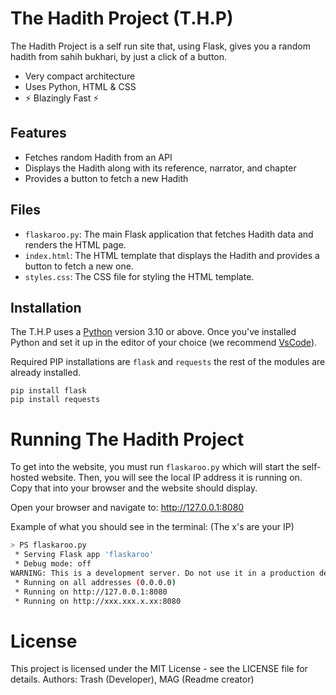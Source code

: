 # The Hadith Project (T.H.P)

The Hadith Project is a self run site that, using Flask, gives you a random hadith from
sahih bukhari, by just a click of a button.

- Very compact architecture
- Uses Python, HTML & CSS
- ⚡ Blazingly Fast ⚡

## Features

- Fetches random Hadith from an API
- Displays the Hadith along with its reference, narrator, and chapter
- Provides a button to fetch a new Hadith

## Files

- `flaskaroo.py`: The main Flask application that fetches Hadith data and renders the HTML page.
- `index.html`: The HTML template that displays the Hadith and provides a button to fetch a new one.
- `styles.css`: The CSS file for styling the HTML template.

## Installation

The T.H.P uses a [Python](https://www.python.org/) version 3.10 or above. Once you've installed Python and set it up
in the editor of your choice (we recommend [VsCode](https://code.visualstudio.com/)).

Required PIP installations are `flask` and `requests` the rest of the modules are already installed.
```
pip install flask
pip install requests
```

# Running The Hadith Project

To get into the website, you must run `flaskaroo.py` which will start the self-hosted website. Then, you will
see the local IP address it is running on. Copy that into your browser and the website should display.

Open your browser and navigate to: http://127.0.0.1:8080

Example of what you should see in the terminal: (The x's are your IP)
```bash
> PS flaskaroo.py
 * Serving Flask app 'flaskaroo'
 * Debug mode: off
WARNING: This is a development server. Do not use it in a production deployment. Use a production WSGI server instead.
 * Running on all addresses (0.0.0.0)
 * Running on http://127.0.0.1:8080
 * Running on http://xxx.xxx.x.xx:8080
 ```
 
# License
This project is licensed under the MIT License - see the LICENSE file for details.
Authors: Trash (Developer), MAG (Readme creator)
 